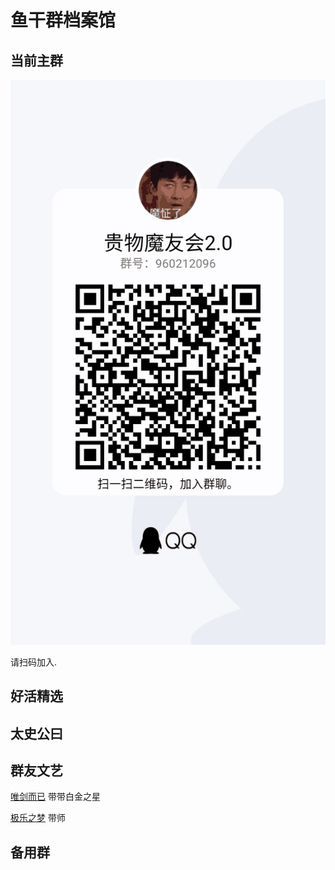 # 鱼干群档案馆

## 当前主群


![](2021-01-19-00-49-58.png)

请扫码加入.


## 好活精选

## 太史公曰

## 群友文艺

[唯剑而已](https://m.qidian.com/book/1025458662) 带带白金之星

[极乐之梦](https://github.com/trotsky1997/elysium_dream) 带师

## 备用群
